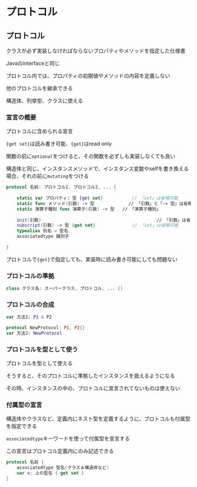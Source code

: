 # プロトコル





## プロトコル



クラスが必ず実装しなければならないプロパティやメソッドを指定した仕様書

Javaのinterfaceと同じ

プロトコル内では、プロパティの初期値やメソッドの内容を定義しない

他のプロトコルを継承できる

構造体、列挙型、クラスに使える



### 宣言の概要

プロトコルに含められる宣言

`{get set}`は読み書き可能、`{get}`はread only

関数の前に`optional`をつけると、その関数を必ずしも実装しなくても良い

構造体と同じ、インスタンスメソッドで、インスタンス変数やselfを書き換える場合、それの前に`mutating`をつける

```swift
protocol 名前: プロトコル1, プロトコル2, ... {
   
    static var プロパティ: 型 {get set}			// 「set」は省略可能
    static func メソッド(引数) -> 型		  	  // 「引数」と「-> 型」は省略可能
    static 演算子種別 func 演算子(引数) -> 型   // 「演算子種別」
   
    init(引数)											// 「引数」は省略可能
    subscript(引数) -> 型 {get set}			  // 「set」は省略可能
    typealias 別名 = 型名
    associatedtype 識別子
   
}
```

プロトコルで`{get}`で指定しても、実装時に読み書き可能にしても問題ない



### プロトコルの準拠

```swift
class クラス名: スーパークラス, プロトコル, ... {}
```



### プロトコルの合成

```swift
var 方法1: P1 & P2

protocol NewProtocol: P1, P2{}
var 方法2: NewProtocol
```





### プロトコルを型として使う

プロトコルを型として使える

そうすると、そのプロトコルに準拠したインスタンスを扱えるようになる

その時、インスタンスの中の、プロトコルに宣言されてないものは使えない



### 付属型の宣言

構造体やクラスなど、定義内にネスト型を定義するように、プロトコルも付属型を指定できる

`associatedtype`キーワードを使って付属型を宣言する

この宣言はプロトコル定義内にのみ記述できる

```swift
protocol 名前 {
    associatedtype 型名(クラス＆構造体など)
    var x: 上の型名 { get set }
}
```















